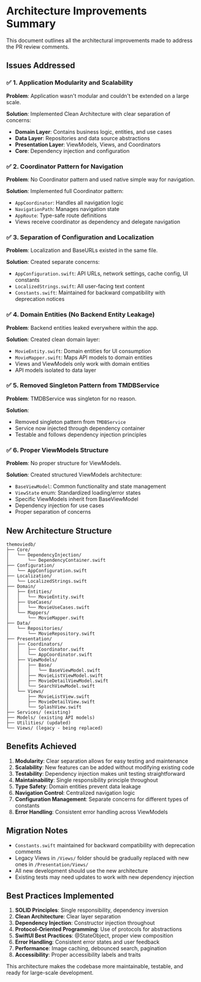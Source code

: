 # Architecture Improvements Summary

This document outlines all the architectural improvements made to address the PR review comments.

## Issues Addressed

### ✅ 1. Application Modularity and Scalability
**Problem**: Application wasn't modular and couldn't be extended on a large scale.

**Solution**: Implemented Clean Architecture with clear separation of concerns:
- **Domain Layer**: Contains business logic, entities, and use cases
- **Data Layer**: Repositories and data source abstractions
- **Presentation Layer**: ViewModels, Views, and Coordinators
- **Core**: Dependency injection and configuration

### ✅ 2. Coordinator Pattern for Navigation
**Problem**: No Coordinator pattern and used native simple way for navigation.

**Solution**: Implemented full Coordinator pattern:
- `AppCoordinator`: Handles all navigation logic
- `NavigationPath`: Manages navigation state
- `AppRoute`: Type-safe route definitions
- Views receive coordinator as dependency and delegate navigation

### ✅ 3. Separation of Configuration and Localization
**Problem**: Localization and BaseURLs existed in the same file.

**Solution**: Created separate concerns:
- `AppConfiguration.swift`: API URLs, network settings, cache config, UI constants
- `LocalizedStrings.swift`: All user-facing text content
- `Constants.swift`: Maintained for backward compatibility with deprecation notices

### ✅ 4. Domain Entities (No Backend Entity Leakage)
**Problem**: Backend entities leaked everywhere within the app.

**Solution**: Created clean domain layer:
- `MovieEntity.swift`: Domain entities for UI consumption
- `MovieMapper.swift`: Maps API models to domain entities
- Views and ViewModels only work with domain entities
- API models isolated to data layer

### ✅ 5. Removed Singleton Pattern from TMDBService
**Problem**: TMDBService was singleton for no reason.

**Solution**: 
- Removed singleton pattern from `TMDBService`
- Service now injected through dependency container
- Testable and follows dependency injection principles

### ✅ 6. Proper ViewModels Structure
**Problem**: No proper structure for ViewModels.

**Solution**: Created structured ViewModels architecture:
- `BaseViewModel`: Common functionality and state management
- `ViewState` enum: Standardized loading/error states
- Specific ViewModels inherit from BaseViewModel
- Dependency injection for use cases
- Proper separation of concerns

## New Architecture Structure

```
themoviedb/
├── Core/
│   └── DependencyInjection/
│       └── DependencyContainer.swift
├── Configuration/
│   └── AppConfiguration.swift
├── Localization/
│   └── LocalizedStrings.swift
├── Domain/
│   ├── Entities/
│   │   └── MovieEntity.swift
│   ├── UseCases/
│   │   └── MovieUseCases.swift
│   └── Mappers/
│       └── MovieMapper.swift
├── Data/
│   └── Repositories/
│       └── MovieRepository.swift
├── Presentation/
│   ├── Coordinators/
│   │   ├── Coordinator.swift
│   │   └── AppCoordinator.swift
│   ├── ViewModels/
│   │   ├── Base/
│   │   │   └── BaseViewModel.swift
│   │   ├── MovieListViewModel.swift
│   │   ├── MovieDetailViewModel.swift
│   │   └── SearchViewModel.swift
│   └── Views/
│       ├── MovieListView.swift
│       ├── MovieDetailView.swift
│       └── SplashView.swift
├── Services/ (existing)
├── Models/ (existing API models)
├── Utilities/ (updated)
└── Views/ (legacy - being replaced)
```

## Benefits Achieved

1. **Modularity**: Clear separation allows for easy testing and maintenance
2. **Scalability**: New features can be added without modifying existing code
3. **Testability**: Dependency injection makes unit testing straightforward
4. **Maintainability**: Single responsibility principle throughout
5. **Type Safety**: Domain entities prevent data leakage
6. **Navigation Control**: Centralized navigation logic
7. **Configuration Management**: Separate concerns for different types of constants
8. **Error Handling**: Consistent error handling across ViewModels

## Migration Notes

- `Constants.swift` maintained for backward compatibility with deprecation comments
- Legacy Views in `/Views/` folder should be gradually replaced with new ones in `/Presentation/Views/`
- All new development should use the new architecture
- Existing tests may need updates to work with new dependency injection

## Best Practices Implemented

1. **SOLID Principles**: Single responsibility, dependency inversion
2. **Clean Architecture**: Clear layer separation
3. **Dependency Injection**: Constructor injection throughout
4. **Protocol-Oriented Programming**: Use of protocols for abstractions
5. **SwiftUI Best Practices**: @StateObject, proper view composition
6. **Error Handling**: Consistent error states and user feedback
7. **Performance**: Image caching, debounced search, pagination
8. **Accessibility**: Proper accessibility labels and traits

This architecture makes the codebase more maintainable, testable, and ready for large-scale development.
